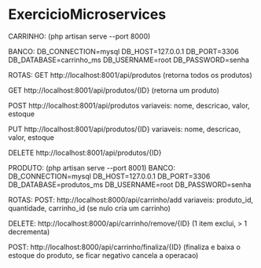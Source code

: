 # ExercicioMicroservices
CARRINHO: (php artisan serve --port 8000)

BANCO:
DB_CONNECTION=mysql
DB_HOST=127.0.0.1
DB_PORT=3306
DB_DATABASE=carrinho_ms
DB_USERNAME=root
DB_PASSWORD=senha

ROTAS:
GET http://localhost:8001/api/produtos (retorna todos os produtos)

GET http://localhost:8001/api/produtos/{ID} (retorna um produto)

POST http://localhost:8001/api/produtos
variaveis: nome, descricao, valor, estoque

PUT http://localhost:8001/api/produtos/{ID}
variaveis: nome, descricao, valor, estoque

DELETE http://localhost:8001/api/produtos/{ID}

PRODUTO: (php artisan serve --port 8001)
BANCO:
DB_CONNECTION=mysql
DB_HOST=127.0.0.1
DB_PORT=3306
DB_DATABASE=produtos_ms
DB_USERNAME=root
DB_PASSWORD=senha

ROTAS:
POST: http://localhost:8000/api/carrinho/add
variaveis: produto_id, quantidade, carrinho_id (se nulo cria um carrinho)

DELETE: http://localhost:8000/api/carrinho/remove/{ID} (1 item exclui, > 1 decrementa)

POST: http://localhost:8000/api/carrinho/finaliza/{ID} (finaliza e baixa o estoque do produto, se ficar negativo cancela a operacao)
